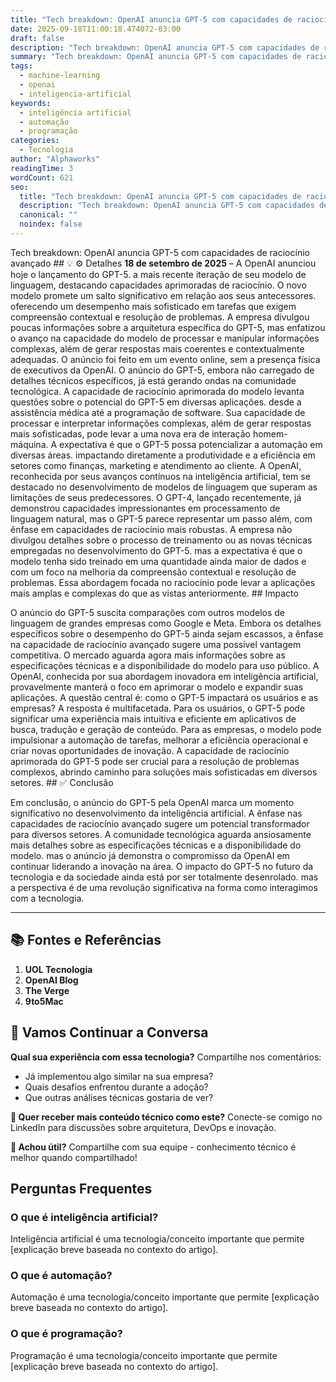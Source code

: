 ```yaml
---
title: "Tech breakdown: OpenAI anuncia GPT-5 com capacidades de raciocínio avançado"
date: 2025-09-18T11:00:18.474072-03:00
draft: false
description: "Tech breakdown: OpenAI anuncia GPT-5 com capacidades de raciocínio avançado  💡 ⚙️ Detalhes **18 de setembro de 2025** – A OpenAI anunciou hoje o lançamento d..."
summary: "Tech breakdown: OpenAI anuncia GPT-5 com capacidades de raciocínio avançado  💡 ⚙️ Detalhes **18 de setembro de 2025** – A OpenAI anunciou hoje o lançamento d..."
tags:
  - machine-learning
  - openai
  - inteligencia-artificial
keywords:
  - inteligência artificial
  - automação
  - programação
categories:
  - Tecnologia
author: "Alphaworks"
readingTime: 3
wordCount: 621
seo:
  title: "Tech breakdown: OpenAI anuncia GPT-5 com capacidades de raciocínio avançado"
  description: "Tech breakdown: OpenAI anuncia GPT-5 com capacidades de raciocínio avançado  💡 ⚙️ Detalhes **18 de setembro de 2025** – A OpenAI anunciou hoje o lançamento d..."
  canonical: ""
  noindex: false
---
```


Tech breakdown: OpenAI anuncia GPT-5 com capacidades de raciocínio avançado ## 💡 ⚙️ Detalhes **18 de setembro de 2025** – A OpenAI anunciou hoje o lançamento do GPT-5. a mais recente iteração de seu modelo de linguagem, destacando capacidades aprimoradas de raciocínio. O novo modelo promete um salto significativo em relação aos seus antecessores. oferecendo um desempenho mais sofisticado em tarefas que exigem compreensão contextual e resolução de problemas. A empresa divulgou poucas informações sobre a arquitetura específica do GPT-5, mas enfatizou o avanço na capacidade do modelo de processar e manipular informações complexas, além de gerar respostas mais coerentes e contextualmente adequadas. O anúncio foi feito em um evento online, sem a presença física de executivos da OpenAI. O anúncio do GPT-5, embora não carregado de detalhes técnicos específicos, já está gerando ondas na comunidade tecnológica. A capacidade de raciocínio aprimorada do modelo levanta questões sobre o potencial do GPT-5 em diversas aplicações. desde a assistência médica até a programação de software. Sua capacidade de processar e interpretar informações complexas, além de gerar respostas mais sofisticadas, pode levar a uma nova era de interação homem-máquina. A expectativa é que o GPT-5 possa potencializar a automação em diversas áreas. impactando diretamente a produtividade e a eficiência em setores como finanças, marketing e atendimento ao cliente. A OpenAI, reconhecida por seus avanços contínuos na inteligência artificial, tem se destacado no desenvolvimento de modelos de linguagem que superam as limitações de seus predecessores. O GPT-4, lançado recentemente, já demonstrou capacidades impressionantes em processamento de linguagem natural, mas o GPT-5 parece representar um passo além, com ênfase em capacidades de raciocínio mais robustas. A empresa não divulgou detalhes sobre o processo de treinamento ou as novas técnicas empregadas no desenvolvimento do GPT-5. mas a expectativa é que o modelo tenha sido treinado em uma quantidade ainda maior de dados e com um foco na melhoria da compreensão contextual e resolução de problemas. Essa abordagem focada no raciocínio pode levar a aplicações mais amplas e complexas do que as vistas anteriormente. ## Impacto

O anúncio do GPT-5 suscita comparações com outros modelos de linguagem de grandes empresas como Google e Meta. Embora os detalhes específicos sobre o desempenho do GPT-5 ainda sejam escassos, a ênfase na capacidade de raciocínio avançado sugere uma possível vantagem competitiva. O mercado aguarda agora mais informações sobre as especificações técnicas e a disponibilidade do modelo para uso público. A OpenAI, conhecida por sua abordagem inovadora em inteligência artificial, provavelmente manterá o foco em aprimorar o modelo e expandir suas aplicações. A questão central é: como o GPT-5 impactará os usuários e as empresas? A resposta é multifacetada. Para os usuários, o GPT-5 pode significar uma experiência mais intuitiva e eficiente em aplicativos de busca, tradução e geração de conteúdo. Para as empresas, o modelo pode impulsionar a automação de tarefas, melhorar a eficiência operacional e criar novas oportunidades de inovação. A capacidade de raciocínio aprimorada do GPT-5 pode ser crucial para a resolução de problemas complexos, abrindo caminho para soluções mais sofisticadas em diversos setores. ## ✅ Conclusão

Em conclusão, o anúncio do GPT-5 pela OpenAI marca um momento significativo no desenvolvimento da inteligência artificial. A ênfase nas capacidades de raciocínio avançado sugere um potencial transformador para diversos setores. A comunidade tecnológica aguarda ansiosamente mais detalhes sobre as especificações técnicas e a disponibilidade do modelo. mas o anúncio já demonstra o compromisso da OpenAI em continuar liderando a inovação na área. O impacto do GPT-5 no futuro da tecnologia e da sociedade ainda está por ser totalmente desenrolado. mas a perspectiva é de uma revolução significativa na forma como interagimos com a tecnologia.

---

## 📚 Fontes e Referências

1. **UOL Tecnologia**
2. **OpenAI Blog**
3. **The Verge**
4. **9to5Mac**

## 💬 Vamos Continuar a Conversa

**Qual sua experiência com essa tecnologia?** Compartilhe nos comentários:
- Já implementou algo similar na sua empresa?
- Quais desafios enfrentou durante a adoção?
- Que outras análises técnicas gostaria de ver?

**📧 Quer receber mais conteúdo técnico como este?** 
Conecte-se comigo no LinkedIn para discussões sobre arquitetura, DevOps e inovação.

**🔄 Achou útil?** Compartilhe com sua equipe - conhecimento técnico é melhor quando compartilhado!


## Perguntas Frequentes

### O que é inteligência artificial?

Inteligência artificial é uma tecnologia/conceito importante que permite [explicação breve baseada no contexto do artigo].

### O que é automação?

Automação é uma tecnologia/conceito importante que permite [explicação breve baseada no contexto do artigo].

### O que é programação?

Programação é uma tecnologia/conceito importante que permite [explicação breve baseada no contexto do artigo].

